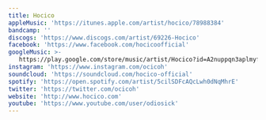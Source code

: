 ```yaml
---
title: Hocico
appleMusic: 'https://itunes.apple.com/artist/hocico/78988384'
bandcamp: ''
discogs: 'https://www.discogs.com/artist/69226-Hocico'
facebook: 'https://www.facebook.com/hocicoofficial'
googleMusic: >-
   https://play.google.com/store/music/artist/Hocico?id=A2nuppqn3aplmyfwcjll7txxuga
instagram: 'https://www.instagram.com/ocicoh'
soundcloud: 'https://soundcloud.com/hocico-official'
spotify: 'https://open.spotify.com/artist/5cilSDFcAQcLwh0dNqMhrE'
twitter: 'https://twitter.com/ocicoh'
website: 'http://www.hocico.com'
youtube: 'https://www.youtube.com/user/odiosick'
---
```

